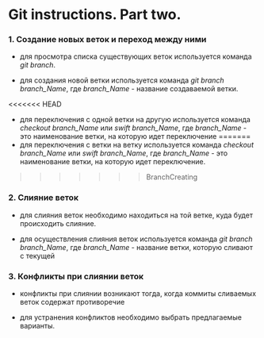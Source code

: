 # Git instructions. Part two.

### 1. Создание новых веток и переход между ними

 * для просмотра списка существующих веток используется команда *git branch*.
 
 * для создания новой ветки используется команда *git branch branch_Name*, где _branch_Name_ - название создаваемой ветки.

<<<<<<< HEAD
 * для переключения с одной ветки на другую используется команда _checkout branch_Name_ или *swift branch_Name*, где _branch_Name_ - это наименование ветки, на которую идет переключение
=======
 * для переключения с ветки на ветку используется команда _checkout branch_Name_ или *swift branch_Name*, где _branch_Name_ - это наименование ветки, на которую идет переключение.
>>>>>>> BranchCreating

### 2. Слияние веток

* для слияния веток необходимо находиться на той ветке, куда будет происходить слияние.

* для осуществления слияния веток используется команда _git branch branch_Name_, где _branch_Name_ -  название ветки, которую сливают с текущей

    
### 3. Конфликты при слиянии веток

* конфликты при слиянии возникают тогда, когда коммиты сливаемых веток содержат противоречие

* для устранения конфликтов необходимо выбрать предлагаемые варианты.
